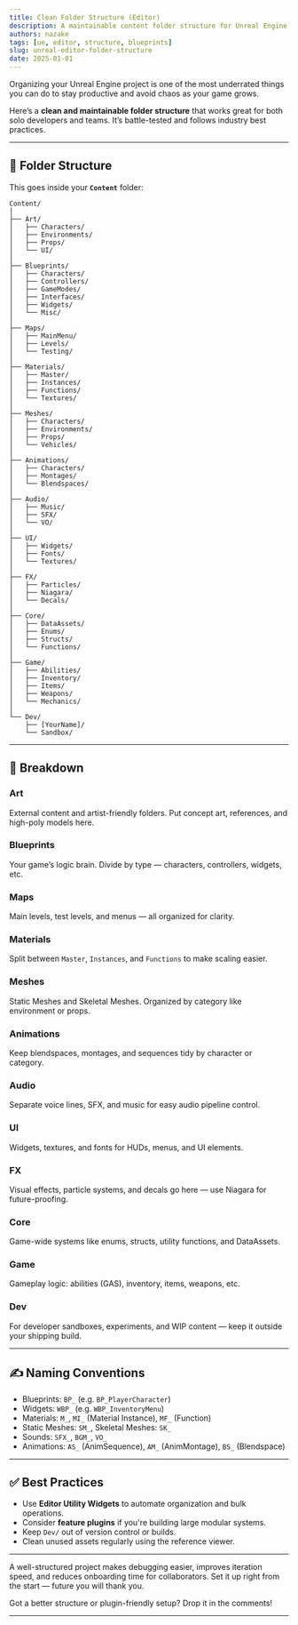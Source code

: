 ```yaml
---
title: Clean Folder Structure (Editor)
description: A maintainable content folder structure for Unreal Engine projects that scales with solo and team development.
authors: nazake
tags: [ue, editor, structure, blueprints]
slug: unreal-editor-folder-structure
date: 2025-01-01
---
```


Organizing your Unreal Engine project is one of the most underrated things you can do to stay productive and avoid chaos as your game grows.

Here’s a **clean and maintainable folder structure** that works great for both solo developers and teams. It’s battle-tested and follows industry best practices.

---

## 📁 Folder Structure

This goes inside your **`Content`** folder:

```plaintext
Content/
│
├── Art/
│   ├── Characters/
│   ├── Environments/
│   ├── Props/
│   └── UI/
│
├── Blueprints/
│   ├── Characters/
│   ├── Controllers/
│   ├── GameModes/
│   ├── Interfaces/
│   ├── Widgets/
│   └── Misc/
│
├── Maps/
│   ├── MainMenu/
│   ├── Levels/
│   └── Testing/
│
├── Materials/
│   ├── Master/
│   ├── Instances/
│   ├── Functions/
│   └── Textures/
│
├── Meshes/
│   ├── Characters/
│   ├── Environments/
│   ├── Props/
│   └── Vehicles/
│
├── Animations/
│   ├── Characters/
│   ├── Montages/
│   └── Blendspaces/
│
├── Audio/
│   ├── Music/
│   ├── SFX/
│   └── VO/
│
├── UI/
│   ├── Widgets/
│   ├── Fonts/
│   └── Textures/
│
├── FX/
│   ├── Particles/
│   ├── Niagara/
│   └── Decals/
│
├── Core/
│   ├── DataAssets/
│   ├── Enums/
│   ├── Structs/
│   └── Functions/
│
├── Game/
│   ├── Abilities/
│   ├── Inventory/
│   ├── Items/
│   ├── Weapons/
│   └── Mechanics/
│
└── Dev/
    ├── [YourName]/
    └── Sandbox/
```

---

## 🧠 Breakdown

### Art
External content and artist-friendly folders. Put concept art, references, and high-poly models here.

### Blueprints
Your game’s logic brain. Divide by type — characters, controllers, widgets, etc.

### Maps
Main levels, test levels, and menus — all organized for clarity.

### Materials
Split between `Master`, `Instances`, and `Functions` to make scaling easier.

### Meshes
Static Meshes and Skeletal Meshes. Organized by category like environment or props.

### Animations
Keep blendspaces, montages, and sequences tidy by character or category.

### Audio
Separate voice lines, SFX, and music for easy audio pipeline control.

### UI
Widgets, textures, and fonts for HUDs, menus, and UI elements.

### FX
Visual effects, particle systems, and decals go here — use Niagara for future-proofing.

### Core
Game-wide systems like enums, structs, utility functions, and DataAssets.

### Game
Gameplay logic: abilities (GAS), inventory, items, weapons, etc.

### Dev
For developer sandboxes, experiments, and WIP content — keep it outside your shipping build.

---

## ✍️ Naming Conventions

- Blueprints: `BP_` (e.g. `BP_PlayerCharacter`)
- Widgets: `WBP_` (e.g. `WBP_InventoryMenu`)
- Materials: `M_`, `MI_` (Material Instance), `MF_` (Function)
- Static Meshes: `SM_`, Skeletal Meshes: `SK_`
- Sounds: `SFX_`, `BGM_`, `VO_`
- Animations: `AS_` (AnimSequence), `AM_` (AnimMontage), `BS_` (Blendspace)

---

## ✅ Best Practices

- Use **Editor Utility Widgets** to automate organization and bulk operations.
- Consider **feature plugins** if you're building large modular systems.
- Keep `Dev/` out of version control or builds.
- Clean unused assets regularly using the reference viewer.

---

A well-structured project makes debugging easier, improves iteration speed, and reduces onboarding time for collaborators. Set it up right from the start — future you will thank you.

Got a better structure or plugin-friendly setup? Drop it in the comments!

---